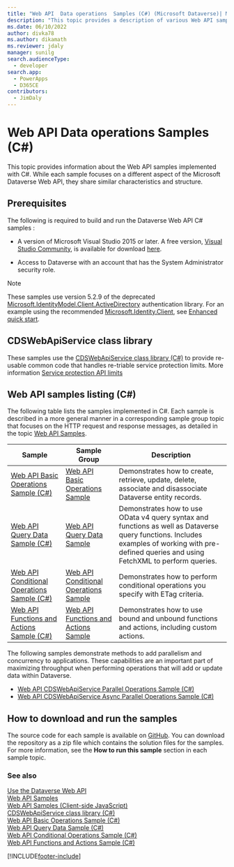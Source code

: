 ```yaml
---
title: "Web API  Data operations  Samples (C#) (Microsoft Dataverse)| Microsoft Docs"
description: "This topic provides a description of various Web API samples that are implemented using C#"
ms.date: 06/10/2022
author: divka78
ms.author: dikamath
ms.reviewer: jdaly
manager: sunilg
search.audienceType:
  - developer
search.app:
  - PowerApps
  - D365CE
contributors:
  - JimDaly
---
```


# Web API Data operations Samples (C#)

This topic provides information about the Web API samples implemented with C#. While each sample focuses on a different aspect of the Microsoft Dataverse Web API, they share similar characteristics and structure.

<a name="bkmk_prerequisites"></a>

## Prerequisites

The following is required to build and run the Dataverse Web API C# samples :

- A version of Microsoft Visual Studio 2015 or later. A free version, [Visual Studio Community](https://www.visualstudio.com/products/visual-studio-community-vs.aspx), is available for download [here](https://www.visualstudio.com/downloads/download-visual-studio-vs.aspx).

- Access to Dataverse with an account that has the System Administrator security role.

> [!NOTE]
> These samples use version 5.2.9 of the deprecated [Microsoft.IdentityModel.Client.ActiveDirectory](/dotnet/api/microsoft.identitymodel.clients.activedirectory) authentication library. For an example using the recommended [Microsoft.Identity.Client](/dotnet/api/microsoft.identity.client), see [Enhanced quick start](enhanced-quick-start.md).

<a name="bkmk_webApiSamplesListing"></a>

## CDSWebApiService class library

These samples use the [CDSWebApiService class library (C#)](samples/cdswebapiservice.md) to provide re-usable common code that handles re-triable service protection limits. More information [Service protection API limits](../api-limits.md)

## Web API samples listing (C#)

The following table lists the samples implemented in C#. Each sample is described in a more general manner in a corresponding sample group topic that focuses on the HTTP request and response messages, as detailed in the topic [Web API Samples](web-api-samples.md).

| Sample                                                                                           | Sample Group                                                                      | Description                                                                                                                                                                                    |
| ------------------------------------------------------------------------------------------------ | --------------------------------------------------------------------------------- | ---------------------------------------------------------------------------------------------------------------------------------------------------------------------------------------------- |
| [Web API Basic Operations Sample (C#)](samples/cdswebapiservice-basic-operations.md)             | [Web API Basic Operations Sample](web-api-basic-operations-sample.md)             | Demonstrates how to create, retrieve, update, delete, associate and disassociate Dataverse entity records.                                                                                     |
| [Web API Query Data Sample (C#)](samples/cdswebapiservice-query-data.md)                         | [Web API Query Data Sample](web-api-query-data-sample.md)                         | Demonstrates how to use OData v4 query syntax and functions as well as Dataverse query functions. Includes examples of working with pre-defined queries and using FetchXML to perform queries. |
| [Web API Conditional Operations Sample (C#)](samples/cdswebapiservice-conditional-operations.md) | [Web API Conditional Operations Sample](web-api-conditional-operations-sample.md) | Demonstrates how to perform conditional operations you specify with ETag criteria.                                                                                                             |
| [Web API Functions and Actions Sample (C#)](samples/functions-actions-csharp.md)                 | [Web API Functions and Actions Sample](web-api-functions-actions-sample.md)       | Demonstrates how to use bound and unbound functions and actions, including custom actions.                                                                                                     |

The following samples demonstrate methods to add parallelism and concurrency to applications. These capabilities are an important part of maximizing throughput when performing operations that will add or update data within Dataverse.

- [Web API CDSWebApiService Parallel Operations Sample (C#)](samples/cdswebapiservice-parallel-operations.md)
- [Web API CDSWebApiService Async Parallel Operations Sample (C#)](samples/cdswebapiservice-async-parallel-operations.md)

<a name="bkmk_howDownloadRun"></a>

## How to download and run the samples

The source code for each sample is available on [GitHub](https://github.com/microsoft/PowerApps-Samples/tree/master/dataverse/webapi/C%23). You can download the repository as a zip file which contains the solution files for the samples. For more information, see the **How to run this sample** section in each sample topic.

### See also

[Use the Dataverse Web API](overview.md)<br />
[Web API Samples](web-api-samples.md)<br />
[Web API Samples (Client-side JavaScript)](web-api-samples-client-side-javascript.md)<br />
[CDSWebApiService class library (C#)](samples/cdswebapiservice.md)<br />
[Web API Basic Operations Sample (C#)](samples/cdswebapiservice-basic-operations.md)<br />
[Web API Query Data Sample (C#)](samples/cdswebapiservice-query-data.md)<br />
[Web API Conditional Operations Sample (C#)](samples/cdswebapiservice-conditional-operations.md)<br />
[Web API Functions and Actions Sample (C#)](samples/functions-actions-csharp.md)

[!INCLUDE[footer-include](../../../includes/footer-banner.md)]
